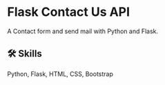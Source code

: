 
# Flask Contact Us API

A Contact form and send mail with Python and Flask.


## 🛠 Skills
Python, Flask, HTML, CSS, Bootstrap

